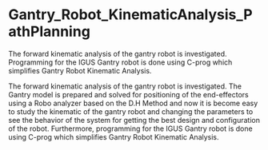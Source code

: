 # Gantry_Robot_KinematicAnalysis_PathPlanning
The forward kinematic analysis of the gantry robot is investigated. Programming for the IGUS Gantry robot is done  using C-prog which simplifies Gantry Robot Kinematic Analysis.



The forward kinematic analysis of the gantry robot is investigated. The Gantry model is 
prepared and solved for positioning of the end-effectors using a Robo analyzer based on the 
D.H Method and now it is become easy to study the kinematic of the gantry robot and 
changing the parameters to see the behavior of the system for getting the best design and 
configuration of the robot. Furthermore, programming for the IGUS Gantry robot is done 
using C-prog which simplifies Gantry Robot Kinematic Analysis.
